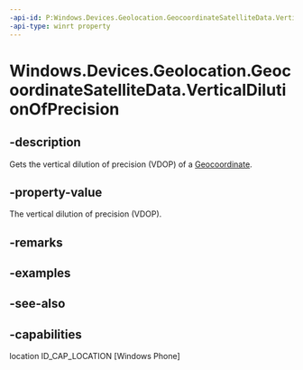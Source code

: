 ```yaml
---
-api-id: P:Windows.Devices.Geolocation.GeocoordinateSatelliteData.VerticalDilutionOfPrecision
-api-type: winrt property
---
```


<!-- Property syntax
public Windows.Foundation.IReference<double> VerticalDilutionOfPrecision { get; }
-->

# Windows.Devices.Geolocation.GeocoordinateSatelliteData.VerticalDilutionOfPrecision

## -description
Gets the vertical dilution of precision (VDOP) of a [Geocoordinate](geocoordinate.md).

## -property-value
The vertical dilution of precision (VDOP).

## -remarks

## -examples

## -see-also


## -capabilities
location
ID_CAP_LOCATION [Windows Phone]
